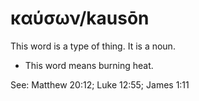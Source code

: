 # καύσων/kausōn
This word is a type of thing. It is a noun.

* This word means burning heat.

See: Matthew 20:12; Luke 12:55; James 1:11
